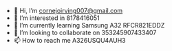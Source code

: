 - 👋 Hi, I’m cornejoirving007@gmail.com
- 👀 I’m interested in 8178416051
- 🌱 I’m currently learning Samsung A32 RFCR821EDDZ
- 💞️ I’m looking to collaborate on 353245907433407
- 📫 How to reach me  A326USQU4AUH3


<!---
OkILbU45/OkILbU45 is a ✨ special ✨ repository because its `README.md` (this file) appears on your GitHub profile.
You can click the Preview link to take a look at your changes.
--->
